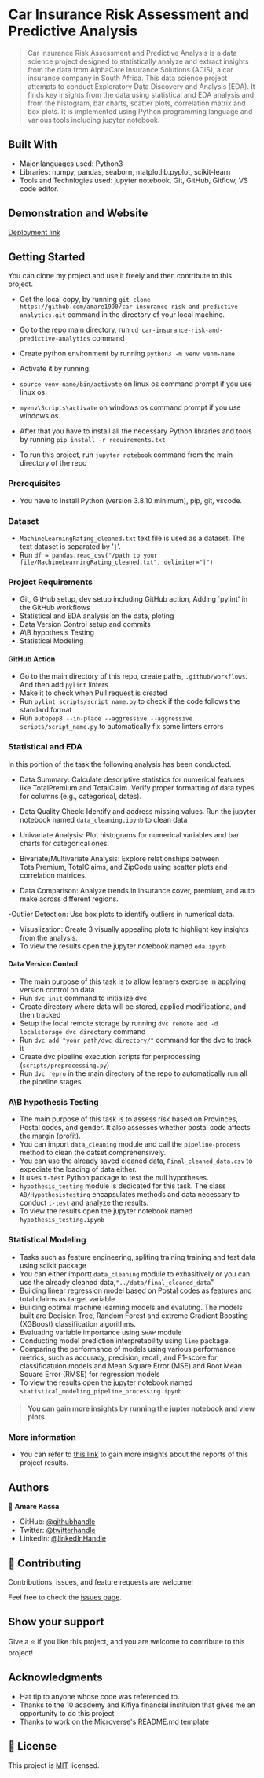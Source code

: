 # Car Insurance Risk Assessment and Predictive Analysis

> Car Insurance Risk Assessment and Predictive Analysis is a data science project designed to statistically analyze and extract insights from the data from AlphaCare Insurance Solutions (ACIS), a car insurance company in South Africa. This data science project attempts to conduct Exploratory Data Discovery and Analysis (EDA). It finds key insights from the data using statistical and EDA analysis and from the histogram, bar charts, scatter plots, correlation matrix and box plots. It is implemented using Python programming language and various tools including jupyter notebook.

## Built With

- Major languages used: Python3
- Libraries: numpy, pandas, seaborn, matplotlib.pyplot, scikit-learn
- Tools and Technlogies used: jupyter notebook, Git, GitHub, Gitflow, VS code editor.

## Demonstration and Website

[Deployment link](Soon!)

## Getting Started

You can clone my project and use it freely and then contribute to this project.

- Get the local copy, by running `git clone https://github.com/amare1990/car-insurance-risk-and-predictive-analytics.git` command in the directory of your local machine.
- Go to the repo main directory, run `cd car-insurance-risk-and-predictive-analytics` command
- Create python environment by running `python3 -m venv venm-name`
- Activate it by running:
- `source venv-name/bin/activate` on linux os command prompt if you use linux os
- `myenv\Scripts\activate` on windows os command prompt if you use windows os.

- After that you have to install all the necessary Python libraries and tools by running `pip install -r requirements.txt`
- To run this project, run `jupyter notebook` command from the main directory of the repo

### Prerequisites

- You have to install Python (version 3.8.10 minimum), pip, git, vscode.

### Dataset

 - `MachineLearningRating_cleaned.txt` text file is used as a dataset. The text dataset is separated by '`|`'.
 - Run `df = pandas.read_csv("/path to your file/MachineLearningRating_cleaned.txt", delimiter="|")`

### Project Requirements
- Git, GitHub setup, dev setup including GitHub action,  Adding `pylint' in the GitHub workflows
- Statistical and EDA analysis on the data, ploting
- Data Version Control setup and commits
- A\B hypothesis Testing
- Statistical Modeling

#### GitHub Action
- Go to the main directory of this repo, create paths, `.github/workflows`. And then add `pylint` linters
- Make it to check when Pull request is created
- Run `pylint scripts/script_name.py` to check if the code follows the standard format
- Run `autopep8 --in-place --aggressive --aggressive scripts/script_name.py` to automatically fix some linters errors

### Statistical and EDA
In this portion of the task the following analysis has been conducted.

- Data Summary:
    Calculate descriptive statistics for numerical features like TotalPremium and TotalClaim.
    Verify proper formatting of data types for columns (e.g., categorical, dates).

- Data Quality Check:
    Identify and address missing values.
    Run the jupyter notebook named `data_cleaning.ipynb` to clean data

- Univariate Analysis:
    Plot histograms for numerical variables and bar charts for categorical ones.

- Bivariate/Multivariate Analysis:
    Explore relationships between TotalPremium, TotalClaims, and ZipCode using scatter plots and correlation matrices.

- Data Comparison:
    Analyze trends in insurance cover, premium, and auto make across different regions.

-Outlier Detection:
    Use box plots to identify outliers in numerical data.

- Visualization:
    Create 3 visually appealing plots to highlight key insights from the analysis.
- To view the results open the jupyter notebook named `eda.ipynb`

#### Data Version Control
- The main purpose of this task is to allow learners exercise in applying version control on data
- Run `dvc init` command to initialize dvc
- Create directory where data will be stored, applied modificationa, and then tracked
- Setup the local remote storage by running `dvc remote add -d localstorage dvc directory` command
- Run `dvc add "your path/dvc directory/"` command for the dvc to track it
- Create dvc pipeline execution scripts for perprocessing (`scripts/preprocessing.py`)
- Run `dvc repro` in the main directory of the repo to automatically run all the pipeline stages

###  A\B hypothesis Testing
- The main purpose of this task is to assess risk based on Provinces, Postal codes, and gender. It also assesses whether postal code affects the margin (profit).
- You can import `data_cleaning` module and call the `pipeline-process` method to clean the datset comprehensively.
- You can use the already saved cleaned data, `Final_cleaned_data.csv` to expediate the loading of data either.
- It uses `t-test` Python package to test the null hypotheses.
- `hypothesis_testing` module is dedicated for this task. The class `AB/Hypothesistesting` encapsulates methods and data necessary to conduct `t-test` and analyze the results.
- To view the results open the jupyter notebook named `hypothesis_testing.ipynb`

### Statistical Modeling
- Tasks such as feature engineering, spliting training training and test data using scikit package
- You can either importt `data_cleaning` module to exhasitively or you can use the already cleaned data,`"../data/final_cleaned_data`"
- Building linear regression model based on Postal codes as features and total claims as target variable
- Building optimal machine learning models and evaluting. The models built are Decision Tree, Random Forest and extreme Gradient Boosting (XGBoost) classification algorithms.
- Evaluating variable importance using `SHAP` module
- Conducting model prediction interpretability using `lime` package.
- Comparing the performance of models using various performance metrics, such as accuracy, precision, recall, and F1-score for classificatuion models and Mean Square Error (MSE) and Root Mean Square Error (RMSE) for regression models
- To view the results open the jupyter notebook named `statistical_modeling_pipeline_processing.ipynb`

> #### You can gain more insights by running the jupter notebook and view plots.


### More information
- You can refer to [this link](https://drive.google.com/file/d/161hl8CwR9lk1vgIF4Zdy-nSPM47N6d8U/view?usp=sharing) to gain more insights about the reports of this project results.

## Authors

👤 **Amare Kassa**

- GitHub: [@githubhandle](https://github.com/amare1990)
- Twitter: [@twitterhandle](https://twitter.com/@amaremek)
- LinkedIn: [@linkedInHandle](https://www.linkedin.com/in/amaremek/)

## 🤝 Contributing

Contributions, issues, and feature requests are welcome!

Feel free to check the [issues page](https://github.com/amare1990/car-insurance-risk-and-predictive-analytics/issues).

## Show your support

Give a ⭐️ if you like this project, and you are welcome to contribute to this project!

## Acknowledgments

- Hat tip to anyone whose code was referenced to.
- Thanks to the 10 academy and Kifiya financial instituion that gives me an opportunity to do this project
- Thanks to work on the Microverse's README.md template

## 📝 License

This project is [MIT](./LICENSE) licensed.
